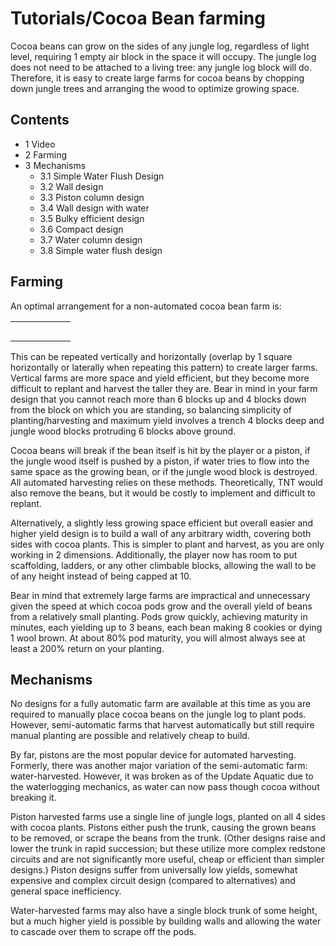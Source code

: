 # Tutorials/Cocoa Bean farming
Cocoa beans can grow on the sides of any jungle log, regardless of light level, requiring 1 empty air block in the space it will occupy. The jungle log does not need to be attached to a living tree: any jungle log block will do. Therefore, it is easy to create large farms for cocoa beans by chopping down jungle trees and arranging the wood to optimize growing space.

## Contents
- 1 Video
- 2 Farming
- 3 Mechanisms
	- 3.1 Simple Water Flush Design
	- 3.2 Wall design
	- 3.3 Piston column design
	- 3.4 Wall design with water
	- 3.5 Bulky efficient design
	- 3.6 Compact design
	- 3.7 Water column design
	- 3.8 Simple water flush design

## Farming
An optimal arrangement for a non-automated cocoa bean farm is:

|  |  |  |  |  |  |
|--|--|--|--|--|--|
|  |  |  |  |  |  |
|  |  |  |  |  |  |
|  |  |  |  |  |  |
|  |  |  |  |  |  |
|  |  |  |  |  |  |

This can be repeated vertically and horizontally (overlap by 1 square horizontally or laterally when repeating this pattern) to create larger farms. Vertical farms are more space and yield efficient, but they become more difficult to replant and harvest the taller they are. Bear in mind in your farm design that you cannot reach more than 6 blocks up and 4 blocks down from the block on which you are standing, so balancing simplicity of planting/harvesting and maximum yield involves a trench 4 blocks deep and jungle wood blocks protruding 6 blocks above ground.

Cocoa beans will break if the bean itself is hit by the player or a piston, if the jungle wood itself is pushed by a piston, if water tries to flow into the same space as the growing bean, or if the jungle wood block is destroyed. All automated harvesting relies on these methods. Theoretically, TNT would also remove the beans, but it would be costly to implement and difficult to replant.

Alternatively, a slightly less growing space efficient but overall easier and higher yield design is to build a wall of any arbitrary width, covering both sides with cocoa plants. This is simpler to plant and harvest, as you are only working in 2 dimensions. Additionally, the player now has room to put scaffolding, ladders, or any other climbable blocks, allowing the wall to be of any height instead of being capped at 10.

Bear in mind that extremely large farms are impractical and unnecessary given the speed at which cocoa pods grow and the overall yield of beans from a relatively small planting. Pods grow quickly, achieving maturity in minutes, each yielding up to 3 beans, each bean making 8 cookies or dying 1 wool brown. At about 80% pod maturity, you will almost always see at least a 200% return on your planting.

## Mechanisms
No designs for a fully automatic farm are available at this time as you are required to manually place cocoa beans on the jungle log to plant pods. However, semi-automatic farms that harvest automatically but still require manual planting are possible and relatively cheap to build.

By far, pistons are the most popular device for automated harvesting. Formerly, there was another major variation of the semi-automatic farm: water-harvested. However, it was broken as of the Update Aquatic due to the waterlogging mechanics, as water can now pass though cocoa without breaking it.

Piston harvested farms use a single line of jungle logs, planted on all 4 sides with cocoa plants. Pistons either push the trunk, causing the grown beans to be removed, or scrape the beans from the trunk. (Other designs raise and lower the trunk in rapid succession; but these utilize more complex redstone circuits and are not significantly more useful, cheap or efficient than simpler designs.) Piston designs suffer from universally low yields, somewhat expensive and complex circuit design (compared to alternatives) and general space inefficiency.

Water-harvested farms may also have a single block trunk of some height, but a much higher yield is possible by building walls and allowing the water to cascade over them to scrape off the pods.


